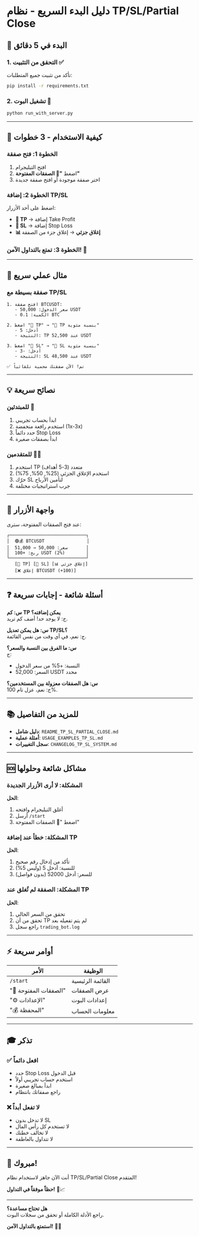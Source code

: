 # دليل البدء السريع - نظام TP/SL/Partial Close

## 🚀 البدء في 5 دقائق

### 1. التحقق من التثبيت ✅

تأكد من تثبيت جميع المتطلبات:
```bash
pip install -r requirements.txt
```

### 2. تشغيل البوت 🤖

```bash
python run_with_server.py
```

---

## 📱 كيفية الاستخدام - 3 خطوات

### الخطوة 1: فتح صفقة
1. افتح التيليجرام
2. اضغط **"🔄 الصفقات المفتوحة"**
3. اختر صفقة موجودة أو افتح صفقة جديدة

### الخطوة 2: إضافة TP/SL
اضغط على أحد الأزرار:
- **🎯 TP** → إضافة Take Profit
- **🛑 SL** → إضافة Stop Loss
- **📊 إغلاق جزئي** → إغلاق جزء من الصفقة

### الخطوة 3: تمتع بالتداول الآمن! 🎉

---

## 🎯 مثال عملي سريع

### صفقة بسيطة مع TP/SL

```
1. افتح صفقة BTCUSDT:
   - سعر الدخول: 50,000 USDT
   - الكمية: 0.1 BTC

2. اضغط "🎯 TP" → "📝 TP بنسبة مئوية"
   - أدخل: 5
   - النتيجة: TP عند 52,500 USDT

3. اضغط "🛑 SL" → "📝 SL بنسبة مئوية"
   - أدخل: -3
   - النتيجة: SL عند 48,500 USDT

✅ تم! الآن صفقتك محمية تلقائياً
```

---

## 💡 نصائح سريعة

### للمبتدئين 👶
1. ابدأ بحساب تجريبي
2. استخدم رافعة منخفضة (1x-3x)
3. حدد دائماً Stop Loss
4. ابدأ بصفقات صغيرة

### للمتقدمين 🧑‍💼
1. استخدم TP متعدد (3-5 أهداف)
2. استخدم الإغلاق الجزئي (25%, 50%, 75%)
3. حرّك SL لتأمين الأرباح
4. جرب استراتيجيات مختلفة

---

## 🎨 واجهة الأزرار

عند فتح الصفقات المفتوحة، سترى:

```
┌─────────────────────────────┐
│  🟢💰 BTCUSDT                │
│  سعر: 50,000 → 51,000       │
│  ربح: +100 USDT (2%)        │
└─────────────────────────────┘
   [🎯 TP] [🛑 SL] [📊 إغلاق جزئي]
   [❌ إغلاق BTCUSDT (+100)]
```

---

## ❓ أسئلة شائعة - إجابات سريعة

**س: كم TP يمكن إضافته؟**  
ج: لا يوجد حد! أضف كم تريد.

**س: هل يمكن تعديل TP/SL؟**  
ج: نعم، في أي وقت من نفس القائمة.

**س: ما الفرق بين النسبة والسعر؟**  
ج: 
- النسبة: +5% من سعر الدخول
- السعر: 52,000 USDT محدد

**س: هل الصفقات معزولة بين المستخدمين؟**  
ج: نعم، عزل تام 100%.

---

## 📚 للمزيد من التفاصيل

- **دليل شامل**: `README_TP_SL_PARTIAL_CLOSE.md`
- **أمثلة عملية**: `USAGE_EXAMPLES_TP_SL.md`
- **سجل التغييرات**: `CHANGELOG_TP_SL_SYSTEM.md`

---

## 🆘 مشاكل شائعة وحلولها

### المشكلة: لا أرى الأزرار الجديدة
**الحل**: 
1. أغلق التيليجرام وافتحه
2. أرسل `/start`
3. اضغط "🔄 الصفقات المفتوحة"

### المشكلة: خطأ عند إضافة TP
**الحل**:
1. تأكد من إدخال رقم صحيح
2. للنسبة: أدخل 5 (وليس 5%)
3. للسعر: أدخل 52000 (بدون فواصل)

### المشكلة: الصفقة لم تُغلق عند TP
**الحل**:
1. تحقق من السعر الحالي
2. تحقق من أن TP لم يتم تفعيله بعد
3. راجع سجل `trading_bot.log`

---

## ⚡ أوامر سريعة

| الأمر | الوظيفة |
|------|---------|
| `/start` | القائمة الرئيسية |
| "🔄 الصفقات المفتوحة" | عرض الصفقات |
| "⚙️ الإعدادات" | إعدادات البوت |
| "💰 المحفظة" | معلومات الحساب |

---

## 🎓 تذكر

### ✅ افعل دائماً
- حدد Stop Loss قبل الدخول
- استخدم حساب تجريبي أولاً
- ابدأ بمبالغ صغيرة
- راجع صفقاتك بانتظام

### ❌ لا تفعل أبداً
- لا تدخل بدون SL
- لا تستخدم كل رأس المال
- لا تخالف خطتك
- لا تتداول بالعاطفة

---

## 🎉 مبروك!

أنت الآن جاهز لاستخدام نظام TP/SL/Partial Close المتقدم!

**حظاً موفقاً في التداول!** 🚀📈

---

**هل تحتاج مساعدة؟**  
راجع الأدلة الكاملة أو تحقق من سجلات البوت.

**استمتع بالتداول الآمن!** 💪✨
